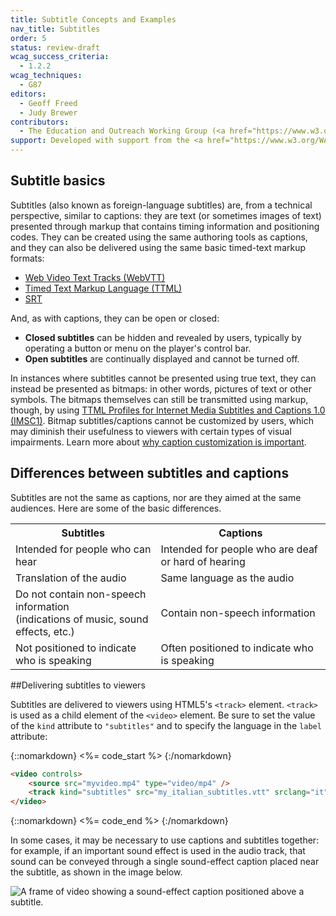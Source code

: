 ```yaml
---
title: Subtitle Concepts and Examples
nav_title: Subtitles
order: 5
status: review-draft
wcag_success_criteria:
  - 1.2.2
wcag_techniques:
  - G87
editors:
  - Geoff Freed
  - Judy Brewer
contributors:
  - The Education and Outreach Working Group (<a href="https://www.w3.org/WAI/EO/">EOWG</a>)
support: Developed with support from the <a href="https://www.w3.org/WAI/WCAGTA/">U.S. Access Board, WCAG TA Project</a>
---
```


## Subtitle basics

Subtitles (also known as foreign-language subtitles) are, from a
technical perspective, similar to captions: they are text (or sometimes
images of text) presented through markup that contains timing
information and positioning codes. They can be created using the same
authoring tools as captions, and they can also be delivered using the
same basic timed-text markup formats:

-   [Web Video Text Tracks (WebVTT)](https://w3c.github.io/webvtt/)
-   [Timed Text Markup Language
    (TTML)](https://www.w3.org/TR/ttaf1-dfxp/)
-   [SRT](https://matroska.org/technical/specs/subtitles/srt.html)

And, as with captions, they can be open or closed:

-   **Closed subtitles** can be hidden and revealed by users, typically
    by operating a button or menu on the player's control bar.
-   **Open subtitles** are continually displayed and cannot be turned off.

In instances where subtitles cannot be presented using true text, they
can instead be presented as bitmaps: in other words, pictures of text or
other symbols. The bitmaps themselves can still be transmitted using
markup, though, by using [TTML Profiles for Internet Media Subtitles and
Captions 1.0 (IMSC1)](https://www.w3.org/TR/ttml-imsc1/). Bitmap subtitles/captions cannot be customized by users, which may diminish their usefulness to viewers with certain types of visual impairments.  Learn more about [why caption customization is important](production-captions.html#custom_cc).

## Differences between subtitles and captions

Subtitles are not the same as captions, nor are they aimed at the same
audiences. Here are some of the basic differences.

<table>
	<tr>
		<th scope="col">Subtitles</th>
		<th scope="col">Captions</th>
	</tr>
	<tr>
		<td>Intended for people who can hear</td>
		<td>Intended for people who are deaf or hard of hearing</td>
	</tr><tr>
		<td>Translation of the audio</td>
		<td>Same language as the audio</td>
	</tr><tr>
		<td>Do not contain non-speech information<br>
		(indications of music, sound effects, etc.)</td>
		<td>Contain non-speech information</td>
	</tr><tr>
		<td>Not positioned to indicate who is speaking</td>
		<td>Often positioned to indicate who is speaking</td>
	</tr>
</table>

##Delivering subtitles to viewers

Subtitles are delivered to viewers using HTML5's `<track>` element.
`<track>` is used as a child element of the `<video>` element. Be sure
to set the value of the `kind` attribute to `"subtitles"` and to specify
the language in the `label` attribute:

{::nomarkdown}
<%= code_start %>
{:/nomarkdown}

~~~html
<video controls>
    <source src="myvideo.mp4" type="video/mp4" />
    <track kind="subtitles" src="my_italian_subtitles.vtt" srclang="it" label="Italian" default />
</video>
~~~

{::nomarkdown}
<%= code_end %>
{:/nomarkdown}

In some cases, it may be necessary to use captions and subtitles
together: for example, if an important sound effect is used in the audio
track, that sound can be conveyed through a single sound-effect caption
placed near the subtitle, as shown in the image below.

![A frame of video showing a sound-effect caption positioned above a
subtitle.](cc_sub_together.png)
